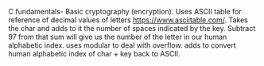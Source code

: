  C fundamentals- Basic cryptography (encryption).
 Uses ASCII table for reference of decimal values of letters https://www.asciitable.com/.
 Takes the char and adds to it the number of spaces indicated by the key. 
 Subtract 97 from that sum will give us the number of the letter in our human alphabetic index.
 uses modular to deal with overflow.
 adds to convert human alphabetic index of char + key back to ASCII.
